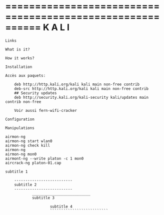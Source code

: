 ==========================================================
                       K A L I
==========================================================

~~~~~~~~~~~~~~~~~~~~~~~~~~
Links
~~~~~~~~~~~~~~~~~~~~~~~~~~

~~~~~~~~~~~~~~~~~~~~~~~~~~
What is it?
~~~~~~~~~~~~~~~~~~~~~~~~~~

~~~~~~~~~~~~~~~~~~~~~~~~~~
How it works?
~~~~~~~~~~~~~~~~~~~~~~~~~~

~~~~~~~~~~~~~~~~~~~~~~~~~~
Installation
~~~~~~~~~~~~~~~~~~~~~~~~~~

    Accès aux paquets:

        deb http://http.kali.org/kali kali main non-free contrib
        deb-src http://http.kali.org/kali kali main non-free contrib
        ## Security updates
        deb http://security.kali.org/kali-security kali/updates main contrib non-free

        Voir aussi fern-wifi-cracker

~~~~~~~~~~~~~~~~~~~~~~~~~~
Configuration
~~~~~~~~~~~~~~~~~~~~~~~~~~

~~~~~~~~~~~~~~~~~~~~~~~~~~
Manipulations
~~~~~~~~~~~~~~~~~~~~~~~~~~

    airmon-ng
    airmon-ng start wlan0
    airmon-ng check kill
    airmon-ng
    airmon-ng mon0
    airmont-ng --write platon -c 1 mon0
    aircrack-ng platon-01.cap

~~~~~~~~~~~~~~~~~~~~~~~~~~
subtitle 1
~~~~~~~~~~~~~~~~~~~~~~~~~~

        --------------------------
        subtitle 2
        --------------------------
                __________________________
                subtitle 3

                        subtitle 4
                        ``````````````````````````

